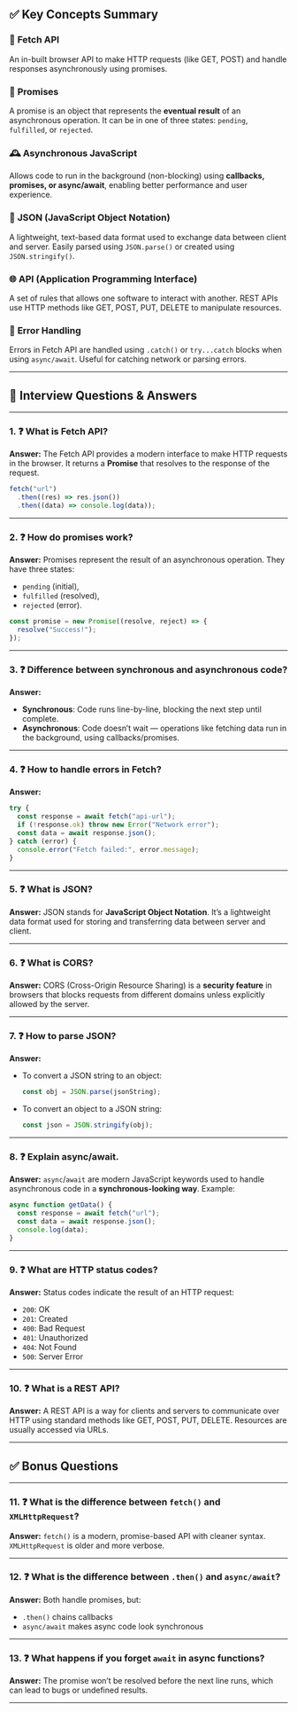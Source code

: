 ## ✅ Key Concepts Summary

### 🔄 **Fetch API**

An in-built browser API to make HTTP requests (like GET, POST) and handle responses asynchronously using promises.

### 🧵 **Promises**

A promise is an object that represents the **eventual result** of an asynchronous operation. It can be in one of three states: `pending`, `fulfilled`, or `rejected`.

### 🕰️ **Asynchronous JavaScript**

Allows code to run in the background (non-blocking) using **callbacks, promises, or async/await**, enabling better performance and user experience.

### 🧾 **JSON (JavaScript Object Notation)**

A lightweight, text-based data format used to exchange data between client and server. Easily parsed using `JSON.parse()` or created using `JSON.stringify()`.

### 🌐 **API (Application Programming Interface)**

A set of rules that allows one software to interact with another. REST APIs use HTTP methods like GET, POST, PUT, DELETE to manipulate resources.

### 🚨 **Error Handling**

Errors in Fetch API are handled using `.catch()` or `try...catch` blocks when using `async/await`. Useful for catching network or parsing errors.

---

## 🧠 Interview Questions & Answers

---

### 1. ❓ **What is Fetch API?**

**Answer:**
The Fetch API provides a modern interface to make HTTP requests in the browser. It returns a **Promise** that resolves to the response of the request.

```js
fetch("url")
  .then((res) => res.json())
  .then((data) => console.log(data));
```

---

### 2. ❓ **How do promises work?**

**Answer:**
Promises represent the result of an asynchronous operation. They have three states:

- `pending` (initial),
- `fulfilled` (resolved),
- `rejected` (error).

```js
const promise = new Promise((resolve, reject) => {
  resolve("Success!");
});
```

---

### 3. ❓ **Difference between synchronous and asynchronous code?**

**Answer:**

- **Synchronous**: Code runs line-by-line, blocking the next step until complete.
- **Asynchronous**: Code doesn’t wait — operations like fetching data run in the background, using callbacks/promises.

---

### 4. ❓ **How to handle errors in Fetch?**

**Answer:**

```js
try {
  const response = await fetch("api-url");
  if (!response.ok) throw new Error("Network error");
  const data = await response.json();
} catch (error) {
  console.error("Fetch failed:", error.message);
}
```

---

### 5. ❓ **What is JSON?**

**Answer:**
JSON stands for **JavaScript Object Notation**. It’s a lightweight data format used for storing and transferring data between server and client.

---

### 6. ❓ **What is CORS?**

**Answer:**
CORS (Cross-Origin Resource Sharing) is a **security feature** in browsers that blocks requests from different domains unless explicitly allowed by the server.

---

### 7. ❓ **How to parse JSON?**

**Answer:**

- To convert a JSON string to an object:

  ```js
  const obj = JSON.parse(jsonString);
  ```

- To convert an object to a JSON string:

  ```js
  const json = JSON.stringify(obj);
  ```

---

### 8. ❓ **Explain async/await.**

**Answer:**
`async`/`await` are modern JavaScript keywords used to handle asynchronous code in a **synchronous-looking way**.
Example:

```js
async function getData() {
  const response = await fetch("url");
  const data = await response.json();
  console.log(data);
}
```

---

### 9. ❓ **What are HTTP status codes?**

**Answer:**
Status codes indicate the result of an HTTP request:

- `200`: OK
- `201`: Created
- `400`: Bad Request
- `401`: Unauthorized
- `404`: Not Found
- `500`: Server Error

---

### 10. ❓ **What is a REST API?**

**Answer:**
A REST API is a way for clients and servers to communicate over HTTP using standard methods like GET, POST, PUT, DELETE. Resources are usually accessed via URLs.

---

## ✅ Bonus Questions

---

### 11. ❓ **What is the difference between `fetch()` and `XMLHttpRequest`?**

**Answer:**
`fetch()` is a modern, promise-based API with cleaner syntax. `XMLHttpRequest` is older and more verbose.

---

### 12. ❓ **What is the difference between `.then()` and `async/await`?**

**Answer:**
Both handle promises, but:

- `.then()` chains callbacks
- `async/await` makes async code look synchronous

---

### 13. ❓ **What happens if you forget `await` in async functions?**

**Answer:**
The promise won’t be resolved before the next line runs, which can lead to bugs or undefined results.

---
